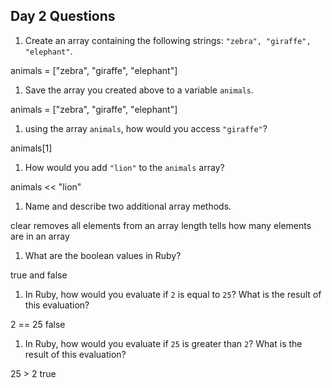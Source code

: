 ## Day 2 Questions

1. Create an array containing the following strings: `"zebra", "giraffe", "elephant"`.

animals = ["zebra", "giraffe", "elephant"]

1. Save the array you created above to a variable `animals`.

animals = ["zebra", "giraffe", "elephant"]

1. using the array `animals`, how would you access `"giraffe"`?

animals[1]

1. How would you add `"lion"` to the `animals` array?

animals << "lion"

1. Name and describe two additional array methods.

clear removes all elements from an array
length tells how many elements are in an array

1. What are the boolean values in Ruby?

true and false

1. In Ruby, how would you evaluate if `2` is equal to `25`? What is the result of this evaluation?

2 == 25
false

1. In Ruby, how would you evaluate if `25` is greater than `2`? What is the result of this evaluation?

25 > 2
true
